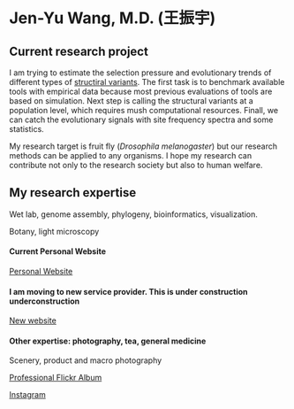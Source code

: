 # Jen-Yu Wang, M.D. (王振宇)

## Current research project

I am trying to estimate the selection pressure and evolutionary trends of different types of [structiral variants](https://github.com/eldariont/svim-asm#background). 
The first task is to benchmark available tools with empirical data because most previous evaluations of tools are based on simulation. Next step is calling the structural variants at a population level, which requires mush computational resources. Finall, we can catch the evolutionary signals with site frequency spectra and some statistics. 

My research target is fruit fly (*Drosophila melanogaster*) but our research methods can be applied to any organisms. I hope my research can contribute not only to the research society but also to human welfare. 

## My research expertise

Wet lab, genome assembly, phylogeny, bioinformatics, visualization. 

Botany, light microscopy

#### Current Personal Website
[Personal Website](https://www.jen-yu-evolves.com/)

#### I am moving to new service provider. This is under construction underconstruction
[New website](https://zxymm56312.myportfolio.com/)


#### Other expertise: photography, tea, general medicine

Scenery, product and macro photography

[Professional Flickr Album](https://www.flickr.com/photos/oscar56312/albums)

[Instagram](https://www.instagram.com/wang_photograph/)
